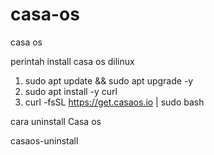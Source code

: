# casa-os
casa os

perintah install casa os dilinux

1. sudo apt update && sudo apt upgrade -y
2. sudo apt install -y curl
3. curl -fsSL https://get.casaos.io | sudo bash







cara uninstall Casa os

casaos-uninstall